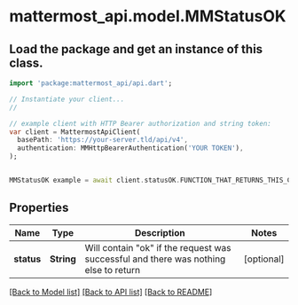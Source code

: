 # mattermost_api.model.MMStatusOK

## Load the package and get an instance of this class.
```dart
import 'package:mattermost_api/api.dart';

// Instantiate your client...
//

// example client with HTTP Bearer authorization and string token:
var client = MattermostApiClient(
  basePath: 'https://your-server.tld/api/v4',
  authentication: MMHttpBearerAuthentication('YOUR TOKEN'),
);


MMStatusOK example = await client.statusOK.FUNCTION_THAT_RETURNS_THIS_CLASS();

```

## Properties
Name | Type | Description | Notes
------------ | ------------- | ------------- | -------------
**status** | **String** | Will contain \"ok\" if the request was successful and there was nothing else to return | [optional] 

[[Back to Model list]](../GENERATED_README.md#documentation-for-models) [[Back to API list]](../GENERATED_README.md#documentation-for-api-endpoints) [[Back to README]](../GENERATED_README.md)


